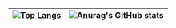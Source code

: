 <div align=center>

| [![Top Langs](https://github-readme-stats.vercel.app/api/top-langs/?username=huihuihuihuicyh&layout=compact)](https://github.com/anuraghazra/github-readme-stats)|![Anurag's GitHub stats](https://github-readme-stats.vercel.app/api?username=huihuihuihuicyh&theme=default&show_icons=true)
| ---------------------------------------------------------------------------------- | ------------------------------------------------------------ |

<!--
**huihuihuihuicyh/huihuihuihuicyh** is a ✨ _special_ ✨ repository because its `README.md` (this file) appears on your GitHub profile.

Here are some ideas to get you started:

- 🔭 I’m currently working on ...
- 🌱 I’m currently learning ...
- 👯 I’m looking to collaborate on ...
- 🤔 I’m looking for help with ...
- 💬 Ask me about ...
- 📫 How to reach me: ...
- 😄 Pronouns: ...
- ⚡ Fun fact: ...
-->
  </div>
